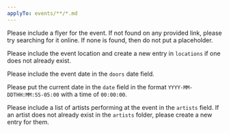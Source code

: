 ```yaml
---
applyTo: events/**/*.md
---
```


Please include a flyer for the event. If not found on any provided link, please try searching for it online. If none is found, then do not put a placeholder.

Please include the event location and create a new entry in `locations` if one does not already exist.

Please include the event date in the `doors` date field.

Please put the current date in the `date` field in the format `YYYY-MM-DDTHH:MM:SS-05:00` with a time of `00:00:00`.

Please include a list of artists performing at the event in the `artists` field. If an artist does not already exist in the `artists` folder, please create a new entry for them.
